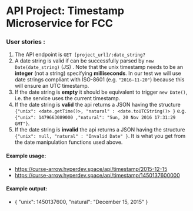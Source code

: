 
# API Project: Timestamp Microservice for FCC

### User stories :

1. The API endpoint is `GET [project_url]/:date_string?`
2. A date string is valid if can be successfully parsed by `new Date(date_string)` (JS) . Note that the unix timestamp needs to be an **integer** (not a string) specifying **milliseconds**. In our test we will use date strings compliant with ISO-8601 (e.g. `"2016-11-20"`) because this will ensure an UTC timestamp.
3. If the date string is **empty** it should be equivalent to trigger `new Date()`, i.e. the service uses the current timestamp.
4. If the date string is **valid** the api returns a JSON having the structure
`{"unix": <date.getTime()>, "natural" : <date.toUTCString()> }`
e.g. `{"unix": 1479663089000 ,"natural": "Sun, 20 Nov 2016 17:31:29 GMT"}`.
5. If the date string is **invalid** the api returns a JSON having the structure `{"unix": null, "natural" : "Invalid Date" }`. It is what you get from the date manipulation functions used above.

#### Example usage:
* https://curse-arrow.hyperdev.space/api/timestamp/2015-12-15
* https://curse-arrow.hyperdev.space/api/timestamp/1450137600000

#### Example output:
* { "unix": 1450137600, "natural": "December 15, 2015" }
